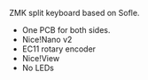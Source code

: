 ZMK split keyboard based on Sofle.
- One PCB for both sides.
- Nice!Nano v2
- EC11 rotary encoder
- Nice!View
- No LEDs
